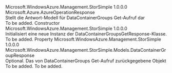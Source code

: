 <Type Name="DataContainerGroupsGetResponse" FullName="Microsoft.WindowsAzure.Management.StorSimple.Models.DataContainerGroupsGetResponse">
  <TypeSignature Language="C#" Value="public class DataContainerGroupsGetResponse : Microsoft.Azure.AzureOperationResponse" />
  <TypeSignature Language="ILAsm" Value=".class public auto ansi beforefieldinit DataContainerGroupsGetResponse extends Microsoft.Azure.AzureOperationResponse" />
  <TypeSignature Language="DocId" Value="T:Microsoft.WindowsAzure.Management.StorSimple.Models.DataContainerGroupsGetResponse" />
  <TypeSignature Language="VB.NET" Value="Public Class DataContainerGroupsGetResponse&#xA;Inherits AzureOperationResponse" />
  <TypeSignature Language="F#" Value="type DataContainerGroupsGetResponse = class&#xA;    inherit AzureOperationResponse" />
  <AssemblyInfo>
    <AssemblyName>Microsoft.WindowsAzure.Management.StorSimple</AssemblyName>
    <AssemblyVersion>1.0.0.0</AssemblyVersion>
  </AssemblyInfo>
  <Base>
    <BaseTypeName>Microsoft.Azure.AzureOperationResponse</BaseTypeName>
  </Base>
  <Interfaces />
  <Docs>
    <summary>
            Stellt die Antwort-Modell für DataContainerGroups Get-Aufruf dar
            </summary>
    <remarks>To be added.</remarks>
  </Docs>
  <Members>
    <Member MemberName=".ctor">
      <MemberSignature Language="C#" Value="public DataContainerGroupsGetResponse ();" />
      <MemberSignature Language="ILAsm" Value=".method public hidebysig specialname rtspecialname instance void .ctor() cil managed" />
      <MemberSignature Language="DocId" Value="M:Microsoft.WindowsAzure.Management.StorSimple.Models.DataContainerGroupsGetResponse.#ctor" />
      <MemberSignature Language="VB.NET" Value="Public Sub New ()" />
      <MemberType>Constructor</MemberType>
      <AssemblyInfo>
        <AssemblyName>Microsoft.WindowsAzure.Management.StorSimple</AssemblyName>
        <AssemblyVersion>1.0.0.0</AssemblyVersion>
      </AssemblyInfo>
      <Parameters />
      <Docs>
        <summary>
            Initialisiert eine neue Instanz der DataContainerGroupsGetResponse-Klasse.
            </summary>
        <remarks>To be added.</remarks>
      </Docs>
    </Member>
    <Member MemberName="DataContainerGroupResponse">
      <MemberSignature Language="C#" Value="public Microsoft.WindowsAzure.Management.StorSimple.Models.DataContainerGroupResponse DataContainerGroupResponse { get; set; }" />
      <MemberSignature Language="ILAsm" Value=".property instance class Microsoft.WindowsAzure.Management.StorSimple.Models.DataContainerGroupResponse DataContainerGroupResponse" />
      <MemberSignature Language="DocId" Value="P:Microsoft.WindowsAzure.Management.StorSimple.Models.DataContainerGroupsGetResponse.DataContainerGroupResponse" />
      <MemberSignature Language="VB.NET" Value="Public Property DataContainerGroupResponse As DataContainerGroupResponse" />
      <MemberSignature Language="F#" Value="member this.DataContainerGroupResponse : Microsoft.WindowsAzure.Management.StorSimple.Models.DataContainerGroupResponse with get, set" Usage="Microsoft.WindowsAzure.Management.StorSimple.Models.DataContainerGroupsGetResponse.DataContainerGroupResponse" />
      <MemberType>Property</MemberType>
      <AssemblyInfo>
        <AssemblyName>Microsoft.WindowsAzure.Management.StorSimple</AssemblyName>
        <AssemblyVersion>1.0.0.0</AssemblyVersion>
      </AssemblyInfo>
      <ReturnValue>
        <ReturnType>Microsoft.WindowsAzure.Management.StorSimple.Models.DataContainerGroupResponse</ReturnType>
      </ReturnValue>
      <Docs>
        <summary>
            Optional. Das von DataContainerGroups Get-Aufruf zurückgegebene Objekt
            </summary>
        <value>To be added.</value>
        <remarks>To be added.</remarks>
      </Docs>
    </Member>
  </Members>
</Type>